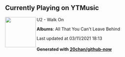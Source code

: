 ## Currently Playing on YTMusic

[<img align="left" width="100" src="https://lh3.googleusercontent.com/9WKdOo3ZWh-RX8cDJFstFmRVcHKryi8duxdX2ZtssqzWD9P5hVbde1ILZBy_IatjJg3TN2IstLZFuesV">](https://music.youtube.com/watch?v=r3d-LU3E90Y)

U2 - Walk On

**Albums**: All That You Can't Leave Behind

Last updated at 03/11/2021 18:13

#### Generated with [20chan/github-now](https://github.com/20chan/github-now)


<!--
**20chan/20chan** is a ✨ _special_ ✨ repository because its `README.md` (this file) appears on your GitHub profile.

Here are some ideas to get you started:

- 🔭 I’m currently working on ...
- 🌱 I’m currently learning ...
- 👯 I’m looking to collaborate on ...
- 🤔 I’m looking for help with ...
- 💬 Ask me about ...
- 📫 How to reach me: ...
- 😄 Pronouns: ...
- ⚡ Fun fact: ...
-->
